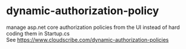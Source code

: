 # dynamic-authorization-policy
manage asp.net core authorization policies from the UI instead of hard coding them in Startup.cs  
See https://www.cloudscribe.com/dynamic-authorization-policies  
